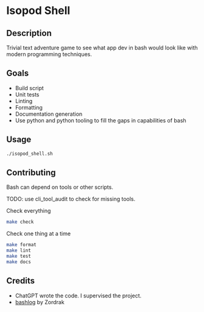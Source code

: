 # Isopod Shell

## Description
Trivial text adventure game to see what app dev in bash would look like with modern programming techniques.


## Goals
- Build script
- Unit tests
- Linting
- Formatting
- Documentation generation
- Use python and python tooling to fill the gaps in capabilities of bash 

## Usage
```bash
./isopod_shell.sh
```

## Contributing
Bash can depend on tools or other scripts.

TODO: use cli_tool_audit to check for missing tools.

Check everything
```bash
make check
```

Check one thing at a time
```bash
make format
make lint
make test
make docs
```


## Credits
 - ChatGPT wrote the code. I supervised the project.
 - [bashlog](https://github.com/Zordrak/bashlog) by Zordrak